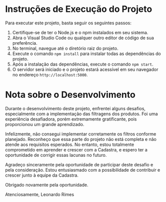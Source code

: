 # Instruções de Execução do Projeto

Para executar este projeto, basta seguir os seguintes passos:

1. Certifique-se de ter o Node.js e o npm instalados em seu sistema.
2. Abra o Visual Studio Code ou qualquer outro editor de código de sua preferência.
3. No terminal, navegue até o diretório raiz do projeto.
4. Execute o comando `npm install` para instalar todas as dependências do projeto.
5. Após a instalação das dependências, execute o comando `npm start`.
6. O servidor será iniciado e o projeto estará acessível em seu navegador no endereço `http://localhost:5000`.

# Nota sobre o Desenvolvimento

Durante o desenvolvimento deste projeto, enfrentei alguns desafios, especialmente com a implementação das filtragens dos produtos. Foi uma experiência desafiadora, porém extremamente gratificante, pois proporcionou um grande aprendizado.

Infelizmente, não consegui implementar corretamente os filtros conforme planejado. Reconheço que essa parte do projeto não está completa e não atende aos requisitos esperados. No entanto, estou totalmente comprometido em aprender e crescer com a Cadastra, e espero ter a oportunidade de corrigir essas lacunas no futuro.

Agradeço sinceramente pela oportunidade de participar deste desafio e pela consideração. Estou entusiasmado com a possibilidade de contribuir e crescer junto à equipe da Cadastra.

Obrigado novamente pela oportunidade.

Atenciosamente,
Leonardo Rimes
